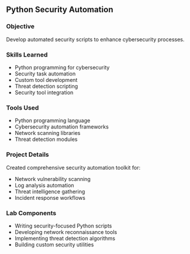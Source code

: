 ## Python Security Automation

### Objective
Develop automated security scripts to enhance cybersecurity processes.

### Skills Learned
- Python programming for cybersecurity
- Security task automation
- Custom tool development
- Threat detection scripting
- Security tool integration

### Tools Used
- Python programming language
- Cybersecurity automation frameworks
- Network scanning libraries
- Threat detection modules

### Project Details
Created comprehensive security automation toolkit for:
- Network vulnerability scanning
- Log analysis automation
- Threat intelligence gathering
- Incident response workflows

### Lab Components
- Writing security-focused Python scripts
- Developing network reconnaissance tools
- Implementing threat detection algorithms
- Building custom security utilities
